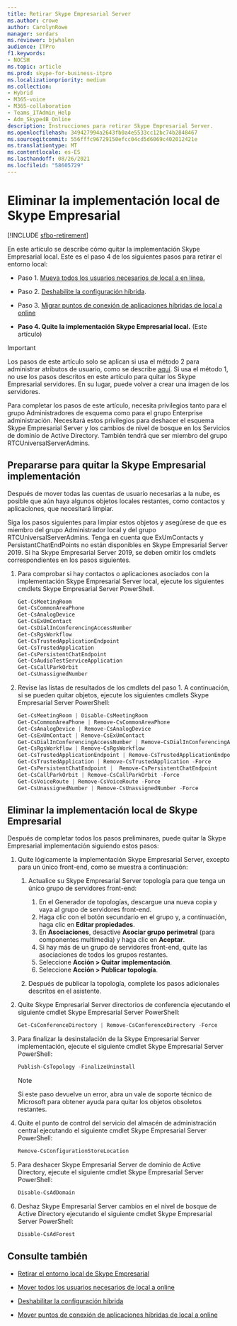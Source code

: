 ```yaml
---
title: Retirar Skype Empresarial Server
ms.author: crowe
author: CarolynRowe
manager: serdars
ms.reviewer: bjwhalen
audience: ITPro
f1.keywords:
- NOCSH
ms.topic: article
ms.prod: skype-for-business-itpro
ms.localizationpriority: medium
ms.collection:
- Hybrid
- M365-voice
- M365-collaboration
- Teams_ITAdmin_Help
- Adm_Skype4B_Online
description: Instrucciones para retirar Skype Empresarial Server.
ms.openlocfilehash: 349427994a2643fb0a4e5533cc12bc74b2848467
ms.sourcegitcommit: 556fffc96729150efcc04cd5d6069c402012421e
ms.translationtype: MT
ms.contentlocale: es-ES
ms.lasthandoff: 08/26/2021
ms.locfileid: "58605729"
---
```

# <a name="remove-your-on-premises-skype-for-business-deployment"></a>Eliminar la implementación local de Skype Empresarial

[!INCLUDE [sfbo-retirement](../../Hub/includes/sfbo-retirement.md)]

En este artículo se describe cómo quitar la implementación Skype Empresarial local. Este es el paso 4 de los siguientes pasos para retirar el entorno local:

- Paso 1. [Mueva todos los usuarios necesarios de local a en línea.](decommission-move-on-prem-users.md) 

- Paso 2. [Deshabilite la configuración híbrida](cloud-consolidation-disabling-hybrid.md).

- Paso 3. [Migrar puntos de conexión de aplicaciones híbridas de local a online](decommission-move-on-prem-endpoints.md)

- **Paso 4. Quite la implementación Skype Empresarial local.** (Este artículo)


> [!IMPORTANT] 
> Los pasos de este artículo solo se aplican si usa el método 2 para administrar atributos de usuario, como se describe [aquí](cloud-consolidation-managing-attributes.md#method-2---clear-skype-for-business-attributes-for-all-on-premises-users-in-active-directory). Si usa el método 1, no use los pasos descritos en este artículo para quitar los Skype Empresarial servidores. En su lugar, puede volver a crear una imagen de los servidores.

Para completar los pasos de este artículo, necesita privilegios tanto para el grupo Administradores de esquema como para el grupo Enterprise administración. Necesitará estos privilegios para deshacer el esquema Skype Empresarial Server y los cambios de nivel de bosque en los Servicios de dominio de Active Directory. También tendrá que ser miembro del grupo RTCUniversalServerAdmins.


## <a name="prepare-to-remove-the-skype-for-business-deployment"></a>Prepararse para quitar la Skype Empresarial implementación

Después de mover todas las cuentas de usuario necesarias a la nube, es posible que aún haya algunos objetos locales restantes, como contactos y aplicaciones, que necesitará limpiar.

Siga los pasos siguientes para limpiar estos objetos y asegúrese de que es miembro del grupo Administrador local y del grupo RTCUniversalServerAdmins. Tenga en cuenta que ExUmContacts y PersistantChatEndPoints no están disponibles en Skype Empresarial Server 2019. Si ha Skype Empresarial Server 2019, se deben omitir los cmdlets correspondientes en los pasos siguientes.

1. Para comprobar si hay contactos o aplicaciones asociados con la implementación Skype Empresarial Server local, ejecute los siguientes cmdlets Skype Empresarial Server PowerShell.

   ```PowerShell
   Get-CsMeetingRoom
   Get-CsCommonAreaPhone
   Get-CsAnalogDevice
   Get-CsExUmContact
   Get-CsDialInConferencingAccessNumber
   Get-CsRgsWorkflow
   Get-CsTrustedApplicationEndpoint
   Get-CsTrustedApplication
   Get-CsPersistentChatEndpoint
   Get-CsAudioTestServiceApplication
   Get-CsCallParkOrbit
   Get-CsUnassignedNumber
   ```
2. Revise las listas de resultados de los cmdlets del paso 1. A continuación, si se pueden quitar objetos, ejecute los siguientes cmdlets Skype Empresarial Server PowerShell:

   ```PowerShell
   Get-CsMeetingRoom | Disable-CsMeetingRoom
   Get-CsCommonAreaPhone | Remove-CsCommonAreaPhone 
   Get-CsAnalogDevice | Remove-CsAnalogDevice
   Get-CsExUmContact | Remove-CsExUmContact
   Get-CsDialInConferencingAccessNumber | Remove-CsDialInConferencingAccessNumber
   Get-CsRgsWorkflow | Remove-CsRgsWorkflow
   Get-CsTrustedApplicationEndpoint | Remove-CsTrustedApplicationEndpoint
   Get-CsTrustedApplication | Remove-CsTrustedApplication -Force
   Get-CsPersistentChatEndpoint |  Remove-CsPersistentChatEndpoint
   Get-CsCallParkOrbit | Remove-CsCallParkOrbit -Force
   Get-CsVoiceRoute | Remove-CsVoiceRoute -Force
   Get-CsUnassignedNumber | Remove-CsUnassignedNumber -Force
   ```
## <a name="remove-your-on-premises-skype-for-business-deployment"></a>Eliminar la implementación local de Skype Empresarial

Después de completar todos los pasos preliminares, puede quitar la Skype Empresarial implementación siguiendo estos pasos:

1. Quite lógicamente la implementación Skype Empresarial Server, excepto para un único front-end, como se muestra a continuación:

   1. Actualice su Skype Empresarial Server topología para que tenga un único grupo de servidores front-end:

      1. En el Generador de topologías, descargue una nueva copia y vaya al grupo de servidores front-end.
      1. Haga clic con el botón secundario en el grupo y, a continuación, haga clic en **Editar propiedades**.
      1. En **Asociaciones**, desactive **Asociar grupo perimetral** (para componentes multimedia) y haga clic en **Aceptar**.
      1. Si hay más de un grupo de servidores front-end, quite las asociaciones de todos los grupos restantes.
      1. Seleccione **Acción > Quitar implementación**.
      1. Seleccione **Acción > Publicar topología**.

    1. Después de publicar la topología, complete los pasos adicionales descritos en el asistente.

2. Quite Skype Empresarial Server directorios de conferencia ejecutando el siguiente cmdlet Skype Empresarial Server PowerShell:

   ```PowerShell
   Get-CsConferenceDirectory | Remove-CsConferenceDirectory -Force
   ```

3. Para finalizar la desinstalación de la Skype Empresarial Server implementación, ejecute el siguiente cmdlet Skype Empresarial Server PowerShell:

   ```PowerShell
   Publish-CsTopology -FinalizeUninstall
   ```
   > [!NOTE]
   > Si este paso devuelve un error, abra un vale de soporte técnico de Microsoft para obtener ayuda para quitar los objetos obsoletos restantes.

4. Quite el punto de control del servicio del almacén de administración central ejecutando el siguiente cmdlet Skype Empresarial Server PowerShell:

   ```PowerShell
   Remove-CsConfigurationStoreLocation
   ``` 

5. Para deshacer Skype Empresarial Server de dominio de Active Directory, ejecute el siguiente cmdlet Skype Empresarial Server PowerShell:

   ```PowerShell
   Disable-CsAdDomain
   ```
6. Deshaz Skype Empresarial Server cambios en el nivel de bosque de Active Directory ejecutando el siguiente cmdlet Skype Empresarial Server PowerShell:

   ```PowerShell
   Disable-CsAdForest
   ```

## <a name="see-also"></a>Consulte también

- [Retirar el entorno local de Skype Empresarial](decommission-on-prem-overview.md)

- [Mover todos los usuarios necesarios de local a online](decommission-move-on-prem-users.md)

- [Deshabilitar la configuración híbrida](cloud-consolidation-disabling-hybrid.md)

- [Mover puntos de conexión de aplicaciones híbridas de local a online](decommission-move-on-prem-endpoints.md)


